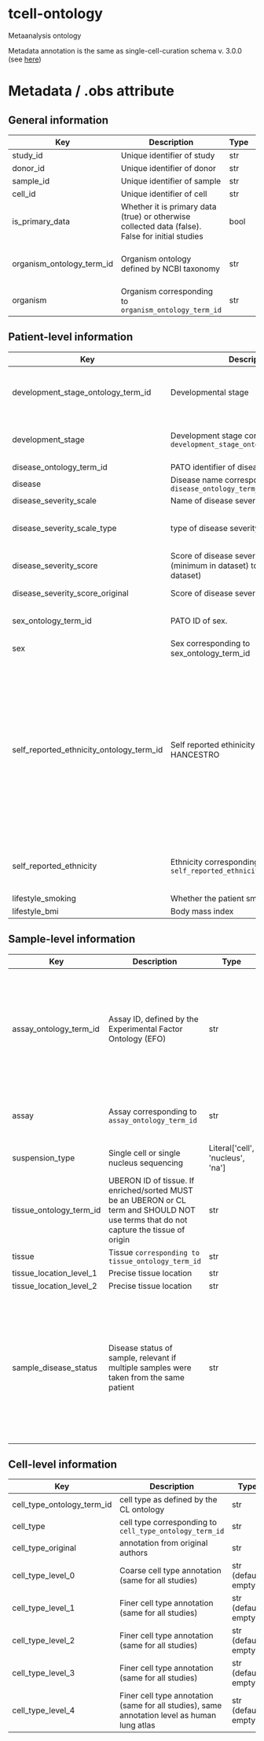 # tcell-ontology
Metaanalysis ontology

Metadata annotation is the same as single-cell-curation schema v. 3.0.0 (see [here](https://github.com/chanzuckerberg/single-cell-curation/blob/d39a93274ea10c54064bffec59eed0cce2c21413/schema/3.0.0/schema.md))


# Metadata / .obs attribute 

## General information 

| Key | Description | Type | Examples |
| --- | --- | --- | --- |
| study_id | Unique identifier of study | str | | 
| donor_id | Unique identifier of donor | str | |
| sample_id | Unique identifier of sample | str | |
| cell_id | Unique identifier of cell | str |
| is_primary_data | Whether it is primary data (true) or otherwise collected data (false). False for initial studies | bool | | 
| organism_ontology_term_id | Organism ontology defined by NCBI taxonomy | str | Homo sapiens: NCBITaxon:9606, Mus musculus: NCBITaxon:100090 | 
| organism | Organism corresponding to `organism_ontology_term_id` | str | Homo sapiens, Mus musculus


## Patient-level information

| Key | Description | Type | Examples |
| --- | --- | --- | --- |
| development_stage_ontology_term_id | Developmental stage | str | Human 1m-23m: HsapDv:0000083, Human 2y-12y: HsapDv:0000081, 13y-18y: HsapDv:0000086, >18y HsapDv:0000087 | 
| development_stage | Development stage corresponding to `development_stage_ontology_term_id` | str | human infant stage, human child stage, human adolescent stage, human adult stage |
| disease_ontology_term_id | PATO identifier of disease | str | PATO:XXXX |  
| disease | Disease name corresponding to `disease_ontology_term_id` | str | |
| disease_severity_scale | Name of disease severity scale | str | e.g. Tumor scale, viral load | 
| disease_severity_scale_type | type of disease severity | str | Type of scale nominal/ordinal/standardized (standardized ordinal scale such as tumor stage)/metric | 
| disease_severity_score | Score of disease severity scaled from 0 (minimum in dataset) to 1 (maximum in dataset) | float | |
| disease_severity_score_original | Score of disease severity on original scale | (varies) | healthy/mild/severe, 0-4, etc. | 
| sex_ontology_term_id | PATO ID of sex. | str | female: PATO:0000383, male: PATO:0000384, "unknown" | 
| sex | Sex corresponding to sex_ontology_term_id | str | female, male, unknown
| self_reported_ethnicity_ontology_term_id | Self reported ethinicity ID as defined by HANCESTRO | str | white/european/caucasian: HANCESTRO:0005, Middle Eastern/North African: HANCESTRO:0015, afro-american/carribean: HANCESTRO:0016, asian (east asia, south asia, south east asia) HANCESTRO:0008, hispanic/south-american: HANCESTRO:0014, Native american: HANCESTRO:0013, Oceanian: HANCESTRO:0017, african: HANCESTRO:0010, multiethnic, unknown, na (non human) |
| self_reported_ethnicity  | Ethnicity corresponding to `self_reported_ethnicity_ontology_term_id` | str | white, afro-american, african, asian, hispanic, native american, oceanian, multiethnic, unknown, na (non human) | 
| lifestyle_smoking | Whether the patient smokes or not | str | never, previous, smoker, na |
| lifestyle_bmi | Body mass index | float | float | float/na |


## Sample-level information 

| Key | Description | Type | Examples |
| --- | --- | --- | --- |
| assay_ontology_term_id | Assay ID, defined by the Experimental Factor Ontology (EFO) | str | 10x 3' v2 "EFO:0009899", 10x 3' v3	"EFO:0009922", 10x 5' v1 "EFO:0011025", "EFO:0011025" "EFO:0009900", Smart-seq	"EFO:0008930", Smart-seq2	"EFO:0008931"
| assay | Assay corresponding to `assay_ontology_term_id` | str | 10x 3' v2, 10x 3' v3, 10x 5' v1, 10x 5' v2, Smart-seq, Smart-seq2
| suspension_type | Single cell or single nucleus sequencing | Literal['cell', 'nucleus', 'na'] | 'cell', 'nucleus', 'na' | 
| tissue_ontology_term_id | UBERON ID of tissue. If enriched/sorted MUST be an UBERON or CL term and SHOULD NOT use terms that do not capture the tissue of origin | str | UBERON:XXX |  
| tissue | Tissue `corresponding to tissue_ontology_term_id` | str | |
| tissue_location_level_1 | Precise tissue location | str | |
| tissue_location_level_2 | Precise tissue location | str | |
| sample_disease_status | Disease status of sample, relevant if multiple samples were taken from the same patient | str | healthy (if patient is healthy OR if non-affected tissue is taken), disease (if affected tissue is taken), systemic (e.g. if blood of affected subject is taken or disease affects the whole system)

## Cell-level information

| Key | Description | Type | Examples |
| --- | --- | --- | --- |
| cell_type_ontology_term_id | cell type as defined by the CL ontology | str | CL:XX |
| cell_type | cell type corresponding to `cell_type_ontology_term_id` | str | |
| cell_type_original | annotation from original authors | str | T cell |
| cell_type_level_0 | Coarse cell type annotation (same for all studies) | str (default: empty)| T cell | 
| cell_type_level_1 | Finer cell type annotation (same for all studies) | str (default: empty) | CD4+ T cell | 
| cell_type_level_2 | Finer cell type annotation (same for all studies) | str (default: empty) | Th2 CD4+ cell | 
| cell_type_level_3 | Finer cell type annotation (same for all studies) | str (default: empty) |  | 
| cell_type_level_4 | Finer cell type annotation (same for all studies), same annotation level as human lung atlas | str (default: empty) |  | 
